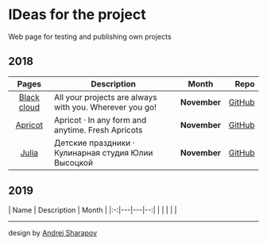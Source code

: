 # IDeas for the project

Web page for testing and publishing own projects

## 2018

| Pages | Description | Month | Repo |
|:-:|---|---|--:|
| [Black cloud][1] | All your projects are always with you. Wherever you go! |**November**| [GitHub][git1] |
| [Apricot][2] | Apricot · In any form and anytime. Fresh Apricots |**November**| [GitHub][git2] |
| [Julia][3] | Детские праздники · Кулинарная студия Юлии Высоцкой |**November**| [GitHub][git3] |

## 2019

| Name | Description | Month |
|:-:|---|---|--:|
|  |  |  |  |

---

design by [Andrej Sharapov][designer]

[designer]: https://twitter.com/andrejsharapov "Andrej Sharapov"

[1]: https://andrejsharapov.github.io/black-cloud/ "Black cloud · All your projects are always with you. Wherever you go!"
[git1]: https://github.com/andrejsharapov/andrejsharapov.github.io/tree/master/apricot
[2]: https://andrejsharapov.github.io/apricot/ "Apricot · In any form and anytime. Fresh Apricots"
[git2]: https://github.com/andrejsharapov/andrejsharapov.github.io/tree/master/black-cloud
[3]: https://andrejsharapov.github.io/julia/ "Кулинарная студия Юлии Высоцкой: мастер-классы, готовим с поваром, быстрые мастер-классы"
[git3]: https://github.com/andrejsharapov/andrejsharapov.github.io/tree/master/julia
